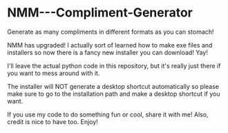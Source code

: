 # NMM---Compliment-Generator
Generate as many compliments in different formats as you can stomach!

NMM has upgraded! I actually sort of learned how to make exe files and installers so now there is a fancy new installer you can download! Yay!

I'll leave the actual python code in this repository, but it's really just there if you want to mess around with it.

The installer will NOT generate a desktop shortcut automatically so please make sure to go to the installation path and make a desktop shortcut if you want.

If you use my code to do something fun or cool, share it with me! Also, credit is nice to have too. Enjoy!
